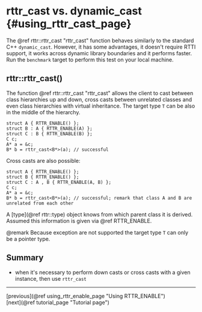 rttr_cast vs. dynamic_cast  {#using_rttr_cast_page}
==========================

The @ref rttr::rttr_cast "rttr_cast" function behaves similarly to the standard C++
`dynamic_cast`. However, it has some advantages, it doesn't require RTTI support, 
it works across dynamic library boundaries and it performs faster. 
Run the `benchmark` target to perform this test on your local machine.

rttr::rttr_cast<T>()
--------------------

The function @ref rttr::rttr_cast "rttr_cast" allows the client to cast between class hierarchies up and down, 
cross casts between unrelated classes and even class hierarchies with virtual inheritance. 
The target type `T` can be also in the middle of the hierarchy.

~~~~{.cpp}
struct A { RTTR_ENABLE() };
struct B : A { RTTR_ENABLE(A) };
struct C : B { RTTR_ENABLE(B) };
C c;
A* a = &c;
B* b = rttr_cast<B*>(a); // successful
~~~~

Cross casts are also possible:

~~~~{.cpp}
struct A { RTTR_ENABLE() };
struct B { RTTR_ENABLE() };
struct C : A , B { RTTR_ENABLE(A, B) };
C c;
A* a = &c;
B* b = rttr_cast<B*>(a); // successful; remark that class A and B are unrelated from each other
~~~~

A [type](@ref rttr::type) object knows from which parent class it is derived. Assumed this information is given via @ref RTTR_ENABLE.

@remark Because exception are not supported the target type `T` can only be a pointer type.

Summary
-------
- when it's necessary to perform down casts or cross casts with a given instance, then use `rttr_cast`

<hr>

<div class="btn btn-default">[previous](@ref using_rttr_enable_page "Using RTTR_ENABLE")</div><div class="btn btn-default">[next](@ref tutorial_page "Tutorial page")</div>
